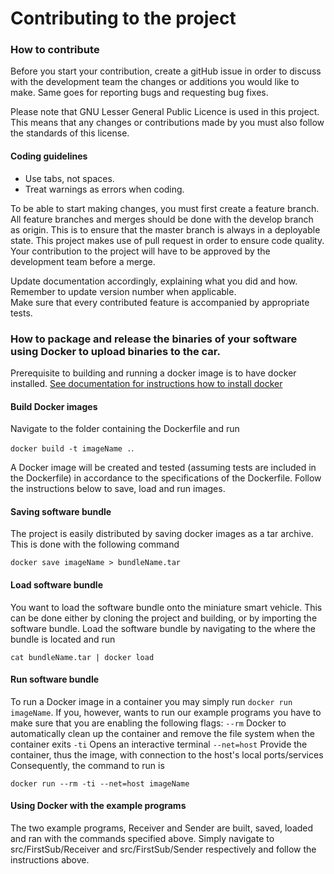 # Contributing to the project
### How to contribute
Before you start your contribution, create a gitHub issue in order to discuss  with the development team the changes or additions you would like to make. Same goes for reporting bugs and requesting bug fixes. 

Please note that GNU Lesser General Public Licence is used in this project. This means that any changes or contributions made by you must also follow the standards of this license.

#### Coding guidelines
- Use tabs, not spaces. 
- Treat warnings as errors when coding.

To be able to start making changes, you must first create a feature branch. All feature branches and merges should be done with the develop branch as origin. This is to ensure that the master branch is always in a deployable state.
This project makes use of pull request in order to ensure code quality. Your contribution to the project will have to be approved by the development team before a merge.

Update documentation accordingly, explaining what you did and how. Remember to update version number when applicable.  
Make sure that every contributed feature is accompanied by appropriate tests.  

### How to package and release the binaries of your software using Docker to upload binaries to the car.

Prerequisite to building and running a docker image is to have docker installed. [See documentation for instructions how to install docker](https://docs.docker.com/install/linux/docker-ce/ubuntu/#install-using-the-repository)


#### Build Docker images
Navigate to the folder containing the Dockerfile and run 

`docker build -t imageName .`. 

A Docker image will be created and tested (assuming tests are included in the Dockerfile) in accordance to the specifications of the Dockerfile. Follow the instructions below to save, load and run images.

#### Saving software bundle

The project is easily distributed by saving docker images as a tar archive. This is done with the following command 

`docker save imageName > bundleName.tar`

#### Load software bundle 
You want to load the software bundle onto the miniature smart vehicle. This can be done either by cloning the project and building, or by importing the software bundle. Load the software bundle by navigating to the where the bundle is located and run

`cat bundleName.tar | docker load`

#### Run software bundle
To run a Docker image in a container you may simply run `docker run imageName`.
If you, however, wants to run our example programs you have to make sure that you are enabling the following flags:
`--rm` Docker to automatically clean up the container and remove the file system when the container exits
`-ti` Opens an interactive terminal
`--net=host` Provide the container, thus the image, with connection to the host's local ports/services
Consequently, the command to run is 

`docker run --rm -ti --net=host imageName`

#### Using Docker with the example programs
The two example programs, Receiver and Sender are built, saved, loaded and ran with the commands specified above. Simply navigate to src/FirstSub/Receiver and src/FirstSub/Sender respectively and follow the instructions above.
